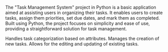 
The "Task Management System" project in Python is a basic application aimed at assisting users in organizing their tasks. It enables users to create tasks, assign them priorities, set due dates, and mark them as completed. Built using Python, the project focuses on simplicity and ease of use, providing a straightforward solution for task management.

Handles task categorization based on attributes.
Manages the creation of new tasks.
Allows for the editing and updating of existing tasks.
